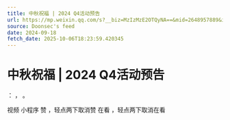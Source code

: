 ```yaml
---
title: 中秋祝福 | 2024 Q4活动预告
url: https://mp.weixin.qq.com/s?__biz=MzIzMzE2OTQyNA==&mid=2648957889&idx=1&sn=f128ce20d2ed8aee81dd547ffab41777
source: Doonsec's feed
date: 2024-09-18
fetch_date: 2025-10-06T18:23:59.420345
---
```


# 中秋祝福 | 2024 Q4活动预告

：
，
。

视频
小程序
赞
，轻点两下取消赞
在看
，轻点两下取消在看